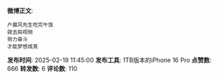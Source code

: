 **微博正文**: 
```
户晨风先生吃完午饭
就去拍视频
努力奋斗
才能梦想成真
```
**发布时间**: 2025-02-19 11:45:00
**发布工具**: 1TB版本的iPhone 16 Pro
**点赞数**: 666
**转发数**: 6
**评论数**: 110
